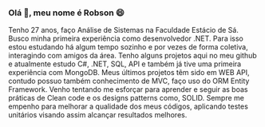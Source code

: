 ### Olá 👋, meu nome é Robson 😄

<!--
**robsonjunior1994/robsonjunior1994** is a ✨ _special_ ✨ repository because its `README.md` (this file) appears on your GitHub profile.

Here are some ideas to get you started:

- 🔭 I’m currently working on ...
- 🌱 I’m currently learning ...
- 👯 I’m looking to collaborate on ...
- 🤔 I’m looking for help with ...
- 💬 Ask me about ...
- 📫 How to reach me: ...
- 😄 Pronouns: ...
- ⚡ Fun fact: ...
-->

Tenho 27 anos, faço Análise de Sistemas na Faculdade Estácio de Sá. Busco minha primeira experiência como desenvolvedor .NET. Para isso estou estudando há algum tempo sozinho e por vezes de forma coletiva, interagindo com amigos da área. Tenho alguns projetos aqui no meu github e atualmente estudo C#, .NET, SQL, API e também já tive uma primeira experiência com MongoDB. Meus últimos projetos têm sido em WEB API, contudo possuo também conhecimento de MVC, faço uso do ORM Entity Framework. Venho tentando me esforçar para aprender e seguir as boas práticas de Clean code e os designs patterns como, SOLID. Sempre me empenho para melhorar a qualidade dos meus códigos, aplicando testes unitários visando assim alcançar resultados melhores.
